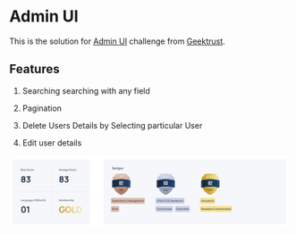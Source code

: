 # Admin UI

This is the solution for [Admin UI](https://www.geektrust.com/challenge/admin-ui) challenge from [Geektrust](https://www.geektrust.com).

## Features

1. Searching 
  searching with any field 

2. Pagination  

3. Delete Users Details by Selecting particular User 
4. Edit user details

<img src="firefox_SBCOZCd6lM.png" alt="results" width="500"/>
